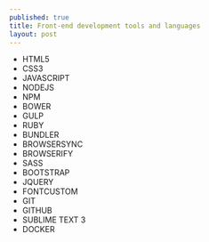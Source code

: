 ```yaml
---
published: true
title: Front-end development tools and languages
layout: post
---
```

- HTML5
- CSS3
- JAVASCRIPT
- NODEJS
- NPM
- BOWER
- GULP
- RUBY
- BUNDLER
- BROWSERSYNC
- BROWSERIFY
- SASS
- BOOTSTRAP
- JQUERY
- FONTCUSTOM
- GIT
- GITHUB
- SUBLIME TEXT 3
- DOCKER